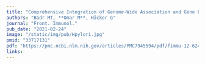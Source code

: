 ```yaml
---
title: "Comprehensive Integration of Genome-Wide Association and Gene Expression Studies Reveals Novel Gene Signatures and Potential Therapeutic Targets for Helicobacter pylori-Induced Gastric Disease"
authors: "Badr MT, **Omar M**, Häcker G"
journal: "Front. Immunol."
pub_date: "2021-02-24"
image: "/static/img/pub/Hpylori.jpg"
pmid: "33717131"
pdf: "https://pmc.ncbi.nlm.nih.gov/articles/PMC7945594/pdf/fimmu-12-624117.pdf"
links:
---
```

